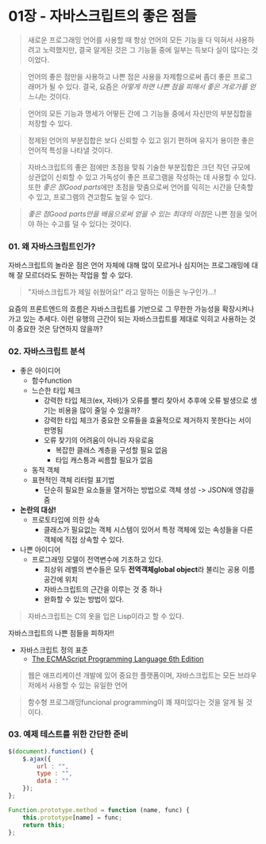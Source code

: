 01장 - 자바스크립트의 좋은 점들
====================================

> 새로운 프로그래밍 언어를 사용할 때 항상 언어의 모든 기능을 다 익혀서 사용하려고 노력했지만, 결국 알게된 것은 그 기능들 중에 일부는 득보다 실이 많다는 것이었다. 

> 언어의 좋은 점만을 사용하고 나쁜 점은 사용을 자제함으로써 좀더 좋은 프로그래머가 될 수 있다. 결국, 요즘은 *어떻게 하면 나쁜 점을 피해서 좋은 겨로가를 얻느냐*는 것이다.

> 언어의 모든 기능과 명세가 어떻든 간에 그 기능들 중에서 자신만의 부분집합을 저장할 수 있다. 

>정제된 언어의 부분집합은 보다 신뢰할 수 있고 읽기 편하며 유지가 용이한 좋은 언어적 특성을 나타낼 것이다. 

> 자바스크립트의 좋은 점에만 초점을 맞춰 기술한 부분집합은 크던 작던 규모에 상관없이 신뢰할 수 있고 가독성이 좋은 프로그램을 작성하는 데 사용할 수 있다. 또한 *좋은 점Good parts*에만 초점을 맞춤으로써 언어를 익히는 시간을 단축할 수 있고, 프로그램의 견고함도 높일 수 있다.

> *좋은 점Good parts만을 배움으로써 얻을 수 있는 최대의 이점*은 나쁜 점을 잊어야 하는 수고를 덜 수 있다는 것이다.

### 01. 왜 자바스크립트인가?
자바스크립트의 놀라운 점은 언어 자체에 대해 많이 모르거나 심지어는 프로그래밍에 대해 잘 모르더라도 원하는 작업을 할 수 있다.

> "자바스크립트가 제일 쉬웠어요!" 라고 말하는 이들은 누구인가...!

요즘의 프론트엔드의 흐름은 자바스크립트를 기반으로 그 무한한 가능성을 확장시켜나가고 있는 추세다. 이런 유행의 근간이 되는 자바스크립트를 제대로 익히고 사용하는 것이 중요한 것은 당연하지 않을까?

### 02. 자바스크립트 분석
* 좋은 아이디어
    * 함수function
    * 느슨한 타입 체크
        - 강력한 타입 체크(ex, 자바)가 오류를 빨리 찾아서 추후에 오류 발생으로 생기는 비용을 많이 줄일 수 있을까?
        - 강력한 타입 체크가 중요한 오류들을 효율적으로 제거하지 못한다는 서이 판명됨
        - 오류 찾기의 어려움이 아니라 자유로움
            - 복잡한 클래스 계층을 구성할 필요 없음
            - 타입 캐스틍과 씨름할 필요가 없음
    * 동적 객체
    * 표현적인 객체 리터럴 표기법
        - 단순히 필요한 요소들을 열거하는 방법으로 객체 생성 -> JSON에 영감을 줌
* **논란의 대상!**
    * 프로토타입에 의한 상속
        - 클래스가 필요없는 객체 시스템이 있어서 특정 객체에 있는 속성들을 다른 객체에 직접 상속할 수 있다.
* 나쁜 아이디어
    * 프로그래밍 모델이 전역변수에 기초하고 있다.
        - 최상위 레벨의 변수들은 모두 **전역객체global object**라 불리는 공용 이름 공간에 위치
        - 자바스크립트의 근간을 이루는 것 중 하나
        - 완화할 수 있는 방법이 있다.
    
> 자바스크립트는 C의 옷을 입은 Lisp이라고 할 수 있다.

자바스크립트의 나쁜 점들을 피하자!!
* 자바스크립트 정의 표준
    * [The ECMAScript Programming Language 6th Edition](http://people.mozilla.org/~jorendorff/es6-draft.html)

> 웹은 애프리케이션 개발에 있어 중요한 플랫폼이며, 자바스크립트는 모든 브라우저에서 사용할 수 있는 유일한 언어

> 함수형 프로그래밍funcional programming이 꽤 재미있다는 것을 알게 될 것이다.

### 03. 예제 테스트를 위한 간단한 준비

```javascript
$(document).function() {
	$.ajax({
		url : "",
		type : "",
		data : ""
	});
};
```

```javascript
Function.prototype.method = function (name, func) {
    this.prototype[name] = func;
    return this;
};
```